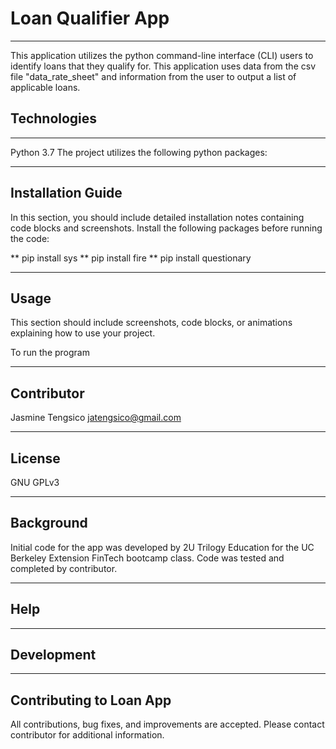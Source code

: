 # Loan Qualifier App
---
This application utilizes the python command-line interface (CLI) users to identify loans that they qualify for. This application uses data from the csv file "data_rate_sheet" and information from the user to output a list of applicable loans. 


## Technologies
---
Python 3.7
The project utilizes the following python packages: 


---
## Installation Guide

In this section, you should include detailed installation notes containing code blocks and screenshots.
Install the following packages before running the code:

** pip install sys
** pip install fire 
** pip install questionary


---

## Usage

This section should include screenshots, code blocks, or animations explaining how to use your project.

To run the program 

---

## Contributor 
Jasmine Tengsico
jatengsico@gmail.com

---

## License
GNU GPLv3 

---

## Background
Initial code for the app was developed by 2U Trilogy Education for the UC Berkeley Extension FinTech bootcamp class. Code was tested and completed by contributor. 

---

## Help


---

## Development

---

## Contributing to Loan App
All contributions, bug fixes, and improvements are accepted. Please contact contributor for additional information. 
